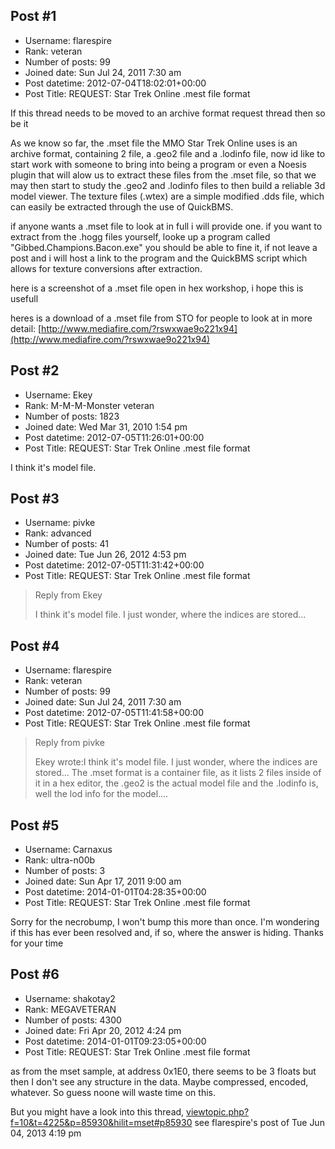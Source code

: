 ## Post #1
- Username: flarespire
- Rank: veteran
- Number of posts: 99
- Joined date: Sun Jul 24, 2011 7:30 am
- Post datetime: 2012-07-04T18:02:01+00:00
- Post Title: REQUEST: Star Trek Online .mest file format

If this thread needs to be moved to an archive format request thread then so be it

As we know so far, the .mset file the MMO Star Trek Online uses is an archive format, containing 2 file, a .geo2 file and a .lodinfo file, now id like to start work with someone to bring into being a program or even a Noesis plugin that will alow us to extract these files from the .mset file, so that we may then start to study the .geo2 and .lodinfo files to then build a reliable 3d model viewer. The texture files (.wtex) are a simple modified .dds file, which can easily be extracted through the use of QuickBMS.

if anyone wants a .mset file to look at in full i will provide one. if you want to extract from the .hogg files yourself, looke up a program called "Gibbed.Champions.Bacon.exe" you should be able to fine it, if not leave a post and i will host a link to the program and the QuickBMS script which allows for texture conversions after extraction.

here is a screenshot of a .mset file open in hex workshop, i hope this is usefull


heres is a download of a .mset file from STO for people to look at in more detail: [http://www.mediafire.com/?rswxwae9o221x94](http://www.mediafire.com/?rswxwae9o221x94)
## Post #2
- Username: Ekey
- Rank: M-M-M-Monster veteran
- Number of posts: 1823
- Joined date: Wed Mar 31, 2010 1:54 pm
- Post datetime: 2012-07-05T11:26:01+00:00
- Post Title: REQUEST: Star Trek Online .mest file format

I think it's model file.
## Post #3
- Username: pivke
- Rank: advanced
- Number of posts: 41
- Joined date: Tue Jun 26, 2012 4:53 pm
- Post datetime: 2012-07-05T11:31:42+00:00
- Post Title: REQUEST: Star Trek Online .mest file format

> Reply from Ekey
>
> I think it's model file.
I just wonder, where the indices are stored...
## Post #4
- Username: flarespire
- Rank: veteran
- Number of posts: 99
- Joined date: Sun Jul 24, 2011 7:30 am
- Post datetime: 2012-07-05T11:41:58+00:00
- Post Title: REQUEST: Star Trek Online .mest file format

> Reply from pivke
>
> Ekey wrote:I think it's model file.
I just wonder, where the indices are stored...
The .mset format is a container file, as it lists 2 files inside of it in a hex editor, the .geo2 is the actual model file and the .lodinfo is, well the lod info for the model....
## Post #5
- Username: Carnaxus
- Rank: ultra-n00b
- Number of posts: 3
- Joined date: Sun Apr 17, 2011 9:00 am
- Post datetime: 2014-01-01T04:28:35+00:00
- Post Title: REQUEST: Star Trek Online .mest file format

Sorry for the necrobump, I won't bump this more than once.  I'm wondering if this has ever been resolved and, if so, where the answer is hiding.  Thanks for your time
## Post #6
- Username: shakotay2
- Rank: MEGAVETERAN
- Number of posts: 4300
- Joined date: Fri Apr 20, 2012 4:24 pm
- Post datetime: 2014-01-01T09:23:05+00:00
- Post Title: REQUEST: Star Trek Online .mest file format

as from the mset sample, at address 0x1E0, there seems to be 3 floats but then I don't see any structure in the data. Maybe compressed, encoded, whatever. So guess noone will waste time on this.

But you might have a look into this thread,
[viewtopic.php?f=10&t=4225&p=85930&hilit=mset#p85930](http://forum.xentax.com/viewtopic.php?f=10&t=4225&p=85930&hilit=mset#p85930)
see flarespire's  post of Tue Jun 04, 2013 4:19 pm

